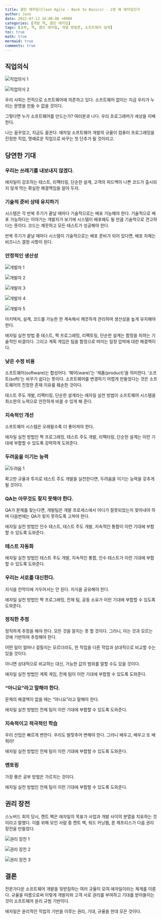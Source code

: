 ```yaml
---
title: 클린 애자일(Clean Agile - Back to Basics) - 2장 왜 애자일인가
author: June
date: 2022-07-13 16:00:00 +0900
categories: [개발 책, 클린 애자일]
tags: [공부, 책, 클린 애자일, 개발 방법론, 소프트웨어 설계]
toc: true
math: true
mermaid: true
comments: true
---
```

## 직업의식

![직업의식 1](/posts/development-books/clean-agile/CHAPTER02/2-professionalism-01.png)

![직업의식 2](/posts/development-books/clean-agile/CHAPTER02/2-professionalism-02.png)

우리 사회는 전적으로 소프트웨어에 의존하고 있다. 소프트웨어 없이는 지금 우리가 누리는 문명을 만들 수 없을 것이다.

그렇다면 누가 소프트웨어를 만드는가? 여러분과 나다. 우리 프로그래머가 세상을 지배한다.

나는 꿈꾸었고, 지금도 꿈꾼다. 애자일 소프트웨어 개발의 규율이 컴퓨터 프로그래밍을 진정한 직업, 명예로운 직업으로 바꾸는 첫 단추가 될 것이라고.

## 당연한 기대
### 우리는 쓰레기를 내보내지 않겠다.
애자일이 강조하는 테스트, 리팩터링, 단순한 설계, 고객의 피드백이 나쁜 코드가 출시되지 않게 막는 확실한 해결책임을 알아 두자.

### 기술적 준비 상태 유지하기
시스템은 각 반복 주기가 끝날 때마다 기술적으로는 배포 가능해야 한다. 기술적으로 배포 가능하다는 이야기는 개발자가 보기에 시스템이 배포해도 될 만큼 기술적으로 견고하다는 뜻이다. 코드는 깨끗하고 모든 테스트가 성공해야 한다.

반복 주기가 끝날 때마다 시스템이 기술적으로는 배포 준비가 되어 있다면, 배포 자체는 비즈니스 결정 사항이 된다.

### 안정적인 생산성

![개발자 1](/posts/development-books/clean-agile/CHAPTER02/2-developer-01.png)

![개발자 2](/posts/development-books/clean-agile/CHAPTER02/2-developer-02.png)

![개발자 3](/posts/development-books/clean-agile/CHAPTER02/2-developer-03.png)

![개발자 4](/posts/development-books/clean-agile/CHAPTER02/2-developer-04.png)

![개발자 5](/posts/development-books/clean-agile/CHAPTER02/2-developer-05.png)

아키텍처, 설계, 코드를 가능한 한 계속해서 깨끗하게 관리하여 생산성을 높게 유지해야 한다.

애자일 실천 방법 중 테스트, 짝 프로그래밍, 리팩토링, 단순한 설계는 함정을 피하는 기술적인 비결이다. 그리고 계획 게임은 팀을 함정으로 떠미는 일정 압박에 대한 해결책이다.

### 낮은 수정 비용
소프트웨어(software)는 합성어다. ‘웨어(ware)’는 ‘제품(product)’을 의미한다. ‘소프트(soft)’는 바꾸기 쉽다는 뜻이다. 소프트웨어를 변경하기 어렵게 만들었다는 것은 소프트웨어의 진정한 존재 이유를 훼손한 것이다.

테스트 주도 개발, 리팩터링, 단순한 설계라는 애자일 실천 방법이 소프트웨어 시스템을 최소한의 노력으로 안전하게 바꿀 수 있게 해 준다.

### 지속적인 개선
소프트웨어 시스템은 오래될수록 더 좋아져야 한다.

애자일 실천 방법인 짝 프로그래밍, 테스트 주도 개발, 리팩터링, 단순한 설계는 이런 기대에 부합할 수 있도록 강력하게 도와준다.

### 두려움을 이기는 능력

![두려움 1](/posts/development-books/clean-agile/CHAPTER02/02-fear-01.png)

확고한 규율과 투지로 테스트 주도 개발을 실천한다면, 두려움을 이기는 능력을 갖추게 될 것이다.

### QA는 아무것도 찾지 못해야 한다.
QA가 문제를 찾는다면, 개발팀은 개발 프로세스에서 어디가 잘못되었는지 찾아내야 하며 다음번에는 QA가 찾지 못하도록 고쳐야 한다.

애자일 실천 방법인 인수 테스트, 테스트 주도 개발, 지속적인 통합이 이런 기대에 부합할 수 있도록 도와준다.

### 테스트 자동화
애자일 실천 방법인 테스트 주도 개발, 지속적인 통합, 인수 테스트가 이런 기대에 부합할 수 있도록 도와준다.

### 우리는 서로를 대신한다.
지식을 칸막이에 가두어서는 안 된다. 지식을 공유해야 한다.

애자일 실천 방법인 짝 프로그래밍, 전체 팀, 공동 소유가 이런 기대에 부합할 수 있도록 도와준다.

### 정직한 추정
정직하게 추정을 해야 한다. 모든 것을 알지는 못 할 것이다. 그러니, 아는 것과 모르는 것에 기반하여 추정해야 한다.

어떤 일이 얼마나 걸릴지는 모르더라도, 한 작업을 다른 작업과 상대적으로 비교할 수는 있을 것이다.

아니면 상대적으로 비교하는 대신, 가능한 값의 범위를 말할 수도 있을 것이다.

애자일 실천 방법인 계획 게임, 전체 팀이 이런 기대에 부합할 수 있도록 도와준다.

### “아니요”라고 말해야 한다.
문제의 해결책이 없을 때는 “아니요”라고 말해야 한다.

애자일 실천 방법인 전체 팀이 이런 기대에 부합할 수 있도록 도와준다.

### 지속적이고 적극적인 학습
우리 산업은 빠르게 변한다. 우리도 발맞추어 변해야 한다. 그러니 배우고, 배우고 또 배워라!

애자일 실천 방법인 전체 팀이 이런 기대에 부합할 수 있도록 도와준다.

### 멘토링
가장 좋은 공부 방법은 가르치는 것이다.

애자일 실천 방법인 전체 팀이 이런 기대에 부합할 수 있도록 도와준다.

## 권리 장전
스노버드 회의 당시, 켄트 벡은 애자일의 목표가 사업과 개발 사이의 분열을 치유하는 것이라고 말했다. 이를 위해 모인 사람 중 켄트 벡, 워드 커닝햄, 론 제프리스가 다음 권리 장전을 만들었다.

![권리 장전 1](/posts/development-books/clean-agile/CHAPTER02/2-bill-of-rights-01.png)

![권리 장전 2](/posts/development-books/clean-agile/CHAPTER02/2-bill-of-rights-02.png)

![권리 장전 3](/posts/development-books/clean-agile/CHAPTER02/2-bill-of-rights-03.png)

## 결론
전문가다운 소프트웨어 개발을 뒷받침하는 여러 규율이 모여 애자일이라는 체계를 이룬다. 규율을 따름으로써 이렇게 개발자와 고객 서로 권리를 부여하고 기대를 받아들이는 것이 소프트웨어 윤리 규범 기반이다.

애자일은 윤리적인 직업의 기반을 이루는 권리, 기대, 규율을 한데 모은 것이다.
